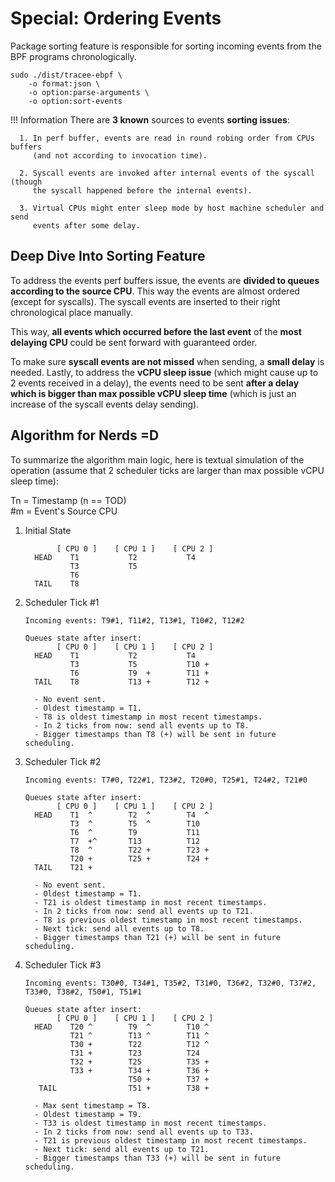 # Special: Ordering Events

Package sorting feature is responsible for sorting incoming events from the BPF
programs chronologically.

```
sudo ./dist/tracee-ebpf \
    -o format:json \
    -o option:parse-arguments \
    -o option:sort-events
```

!!! Information
    There are **3 known** sources to events **sorting issues**:
    
      1. In perf buffer, events are read in round robing order from CPUs buffers
         (and not according to invocation time).
    
      2. Syscall events are invoked after internal events of the syscall (though
         the syscall happened before the internal events).
    
      3. Virtual CPUs might enter sleep mode by host machine scheduler and send
         events after some delay.


## Deep Dive Into Sorting Feature

To address the events perf buffers issue, the events are **divided to queues
according to the source CPU**. This way the events are almost ordered (except
for syscalls). The syscall events are inserted to their right chronological
place manually.

This way, **all events which occurred before the last event** of the **most
delaying CPU** could be sent forward with guaranteed order.

To make sure **syscall events are not missed** when sending, a **small delay**
is needed. Lastly, to address the **vCPU sleep issue** (which might cause up to
2 events received in a delay), the events need to be sent **after a delay which
is bigger than max possible vCPU sleep time** (which is just an increase of the
syscall events delay sending).

## Algorithm for Nerds =D

To summarize the algorithm main logic, here is textual simulation of the
operation (assume that 2 scheduler ticks are larger than max possible vCPU
sleep time):  

Tn = Timestamp (n == TOD)  
\#m = Event's Source CPU  

1. Initial State

    ```
           [ CPU 0 ]    [ CPU 1 ]    [ CPU 2 ]
      HEAD    T1           T2           T4
              T3           T5
              T6
      TAIL    T8
    ```

2. Scheduler Tick #1

    ```
    Incoming events: T9#1, T11#2, T13#1, T10#2, T12#2
    
    Queues state after insert:
           [ CPU 0 ]    [ CPU 1 ]    [ CPU 2 ]
      HEAD    T1           T2           T4
              T3           T5           T10 +
              T6           T9  +        T11 +
      TAIL    T8           T13 +        T12 +
    
      - No event sent.
      - Oldest timestamp = T1.
      - T8 is oldest timestamp in most recent timestamps.
      - In 2 ticks from now: send all events up to T8.
      - Bigger timestamps than T8 (+) will be sent in future scheduling.
    ```

3. Scheduler Tick #2

    ```
    Incoming events: T7#0, T22#1, T23#2, T20#0, T25#1, T24#2, T21#0
    
    Queues state after insert:
           [ CPU 0 ]    [ CPU 1 ]    [ CPU 2 ]
      HEAD    T1  ^        T2  ^        T4  ^
              T3  ^        T5  ^        T10
              T6  ^        T9           T11
              T7  +^       T13          T12
              T8  ^        T22 +        T23 +
              T20 +        T25 +        T24 +
      TAIL    T21 +
    
      - No event sent.
      - Oldest timestamp = T1.
      - T21 is oldest timestamp in most recent timestamps.
      - In 2 ticks from now: send all events up to T21.
      - T8 is previous oldest timestamp in most recent timestamps.
      - Next tick: send all events up to T8.
      - Bigger timestamps than T21 (+) will be sent in future scheduling.
    ```

4. Scheduler Tick #3

    ```
    Incoming events: T30#0, T34#1, T35#2, T31#0, T36#2, T32#0, T37#2, T33#0, T38#2, T50#1, T51#1
    
    Queues state after insert:
           [ CPU 0 ]    [ CPU 1 ]    [ CPU 2 ]
      HEAD    T20 ^        T9  ^        T10 ^
              T21 ^        T13 ^        T11 ^
              T30 +        T22          T12 ^
              T31 +        T23          T24
              T32 +        T25          T35 +
              T33 +        T34 +        T36 +
                           T50 +        T37 +
       TAIL                T51 +        T38 +
    
      - Max sent timestamp = T8.
      - Oldest timestamp = T9.
      - T33 is oldest timestamp in most recent timestamps.
      - In 2 ticks from now: send all events up to T33.
      - T21 is previous oldest timestamp in most recent timestamps.
      - Next tick: send all events up to T21.
      - Bigger timestamps than T33 (+) will be sent in future scheduling.
    ```
